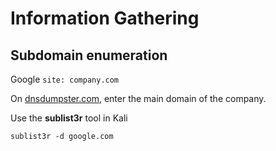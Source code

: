 # Information Gathering

## Subdomain enumeration

Google ```site: company.com```

On [dnsdumpster.com](dnsdumpster.com), enter the main domain of the company.

Use the **sublist3r** tool in Kali

```sublist3r -d google.com```




